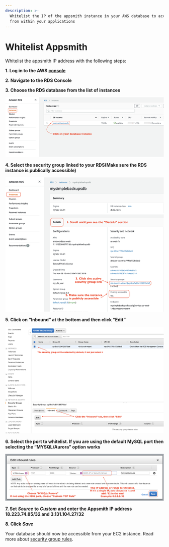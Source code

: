 ```yaml
---
description: >-
  Whitelist the IP of the appsmith instance in your AWS database to access it
  from within your applications
---
```


# Whitelist Appsmith

Whitelist the appsmith IP address with the following steps:

**1. Log in to the AWS** [**console**](https://aws.amazon.com/console/)

**2. Navigate to the RDS Console**

**3. Choose the RDS database from the list of instances**

![Click to expand](../../.gitbook/assets/chose_rds.png)

**4. Select the security group linked to your RDS\(Make sure the RDS instance is publically accessible\)**

![Click to expand](../../.gitbook/assets/chose_sg.png)

**5. Click on “Inbound” at the bottom and then click “Edit”**

![Click to expand](../../.gitbook/assets/chose_inbound.png)

**6. Select the port to whitelist. If you are using the default MySQL port then selecting the “MYSQL/Aurora” option works**

![Click to expand](../../.gitbook/assets/edit_inbound.png)

**7. Set** _**Source**_ **to** _**Custom**_ **and enter the Appsmith IP address 18.223.74.85/32 and 3.131.104.27/32**

**8. Click** _**Save**_

Your database should now be accessible from your EC2 instance. Read more about [security group rules](https://docs.aws.amazon.com/AmazonRDS/latest/UserGuide/USER_WorkingWithSecurityGroups.html).

